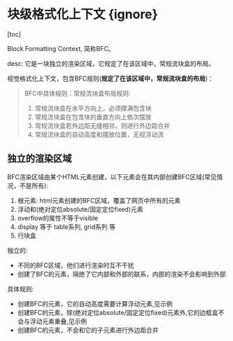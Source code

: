 # 块级格式化上下文 {ignore}

[toc]

Block Formatting Context, 简称BFC。

desc: 
它是一块独立的渲染区域，它规定了在该区域中，常规流块盒的布局。

视觉格式化上下文，包含BFC规则(**规定了在该区域中，常规流块盒的布局**)：

> BFC中具体规则：常规流块盒布局规则: 
> 1. 常规流块盒在水平方向上，必须撑满包含块
> 2. 常规流块盒在包含块的垂直方向上依次摆放
> 3. 常规流块盒若外边距无缝相邻，则进行外边距合并
> 4. 常规流块盒的自动高度和摆放位置，无视浮动流


## 独立的渲染区域

BFC渲染区域由某个HTML元素创建，以下元素会在其内部创建BFC区域(常见情况，不是所有): 

1. 根元素:  html元素创建的BFC区域，覆盖了网页中所有的元素
2. 浮动和(绝对定位absolute/固定定位fixed)元素
3. overflow的属性不等于visible
4. display 等于 table系列,  grid系列  等
5. 行块盒

独立的: 
- 不同的BFC区域，他们进行渲染时互不干扰
- 创建了BFC的元素，隔绝了它内部和外部的联系，内部的渲染不会影响到外部

具体规则: 
- 创建BFC的元素，它的自动高度需要计算浮动元素,见示例
- 创建BFC的元素，除(绝对定位absolute/固定定位fixed)元素外,它的边框盒不会与浮动元素重叠,见示例
- 创建BFC的元素，不会和它的子元素进行外边距合并
